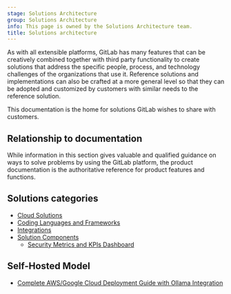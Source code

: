 ```yaml
---
stage: Solutions Architecture
group: Solutions Architecture
info: This page is owned by the Solutions Architecture team.
title: Solutions architecture
---
```


As with all extensible platforms, GitLab has many features that can be creatively combined together with third party functionality to create solutions that address the specific people, process, and technology challenges of the organizations that use it. Reference solutions and implementations can also be crafted at a more general level so that they can be adopted and customized by customers with similar needs to the reference solution.

This documentation is the home for solutions GitLab wishes to share with customers.

## Relationship to documentation

While information in this section gives valuable and qualified guidance on ways to solve problems by using the GitLab platform, the product documentation is the authoritative reference for product features and functions.

## Solutions categories

- [Cloud Solutions](cloud/_index.md)
- [Coding Languages and Frameworks](languages/_index.md)
- [Integrations](integrations/_index.md)
- [Solution Components](components/_index.md)
  - [Security Metrics and KPIs Dashboard](components/securitykpi.md)

## Self-Hosted Model

- [Complete AWS/Google Cloud Deployment Guide with Ollama Integration](integrations/aws_googlecloud_ollama.md)
